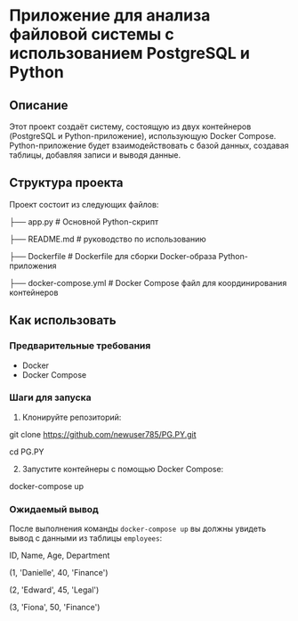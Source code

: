 # Приложение для анализа файловой системы с использованием PostgreSQL и Python

## Описание

Этот проект создаёт систему, состоящую из двух контейнеров (PostgreSQL и Python-приложение), использующую Docker Compose. Python-приложение будет взаимодействовать с базой данных, создавая таблицы, добавляя записи и выводя данные.

## Структура проекта

Проект состоит из следующих файлов:

├── app.py        # Основной Python-скрипт

├── README.md     # руководство по использованию

├── Dockerfile    # Dockerfile для сборки Docker-образа Python-приложения

├── docker-compose.yml     # Docker Compose файл для координирования контейнеров

## Как использовать

### Предварительные требования

- Docker
- Docker Compose

### Шаги для запуска

1. Клонируйте репозиторий:

git clone https://github.com/newuser785/PG.PY.git

cd PG.PY

2. Запустите контейнеры с помощью Docker Compose:

docker-compose up

### Ожидаемый вывод

После выполнения команды `docker-compose up` вы должны увидеть вывод с данными из таблицы `employees`:


ID, Name, Age, Department

(1, 'Danielle', 40, 'Finance')

(2, 'Edward', 45, 'Legal')

(3, 'Fiona', 50, 'Finance')
